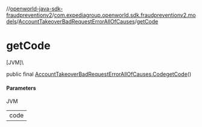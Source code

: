 //[openworld-java-sdk-fraudpreventionv2](../../../index.md)/[com.expediagroup.openworld.sdk.fraudpreventionv2.models](../index.md)/[AccountTakeoverBadRequestErrorAllOfCauses](index.md)/[getCode](get-code.md)

# getCode

[JVM]\

public final [AccountTakeoverBadRequestErrorAllOfCauses.Code](-code/index.md)[getCode](get-code.md)()

#### Parameters

JVM

| |
|---|
| code |
